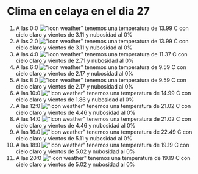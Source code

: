 # Clima en celaya en el dia 27

1. A las 0:0 !["icon weather"](http://openweathermap.org/img/w/01n.png) tenemos una temperatura de 13.99 C con cielo claro y  vientos de 3.11 y nubosidad al 0%
1. A las 2:0 !["icon weather"](http://openweathermap.org/img/w/01n.png) tenemos una temperatura de 13.99 C con cielo claro y  vientos de 3.11 y nubosidad al 0%
1. A las 4:0 !["icon weather"](http://openweathermap.org/img/w/01n.png) tenemos una temperatura de 11.37 C con cielo claro y  vientos de 2.71 y nubosidad al 0%
1. A las 6:0 !["icon weather"](http://openweathermap.org/img/w/01n.png) tenemos una temperatura de 9.59 C con cielo claro y  vientos de 2.17 y nubosidad al 0%
1. A las 8:0 !["icon weather"](http://openweathermap.org/img/w/01d.png) tenemos una temperatura de 9.59 C con cielo claro y  vientos de 2.17 y nubosidad al 0%
1. A las 10:0 !["icon weather"](http://openweathermap.org/img/w/01d.png) tenemos una temperatura de 14.99 C con cielo claro y  vientos de 1.86 y nubosidad al 0%
1. A las 12:0 !["icon weather"](http://openweathermap.org/img/w/01d.png) tenemos una temperatura de 21.02 C con cielo claro y  vientos de 4.46 y nubosidad al 0%
1. A las 14:0 !["icon weather"](http://openweathermap.org/img/w/01d.png) tenemos una temperatura de 21.02 C con cielo claro y  vientos de 4.46 y nubosidad al 0%
1. A las 16:0 !["icon weather"](http://openweathermap.org/img/w/01d.png) tenemos una temperatura de 22.49 C con cielo claro y  vientos de 5.11 y nubosidad al 0%
1. A las 18:0 !["icon weather"](http://openweathermap.org/img/w/01d.png) tenemos una temperatura de 19.19 C con cielo claro y  vientos de 5.02 y nubosidad al 0%
1. A las 20:0 !["icon weather"](http://openweathermap.org/img/w/01n.png) tenemos una temperatura de 19.19 C con cielo claro y  vientos de 5.02 y nubosidad al 0%

